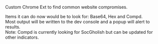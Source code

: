 Custom Chrome Ext to find common website compromises.  

Items it can do now would be to look for: Base64, Hex and Compd.  
Most output will be written to the dev console and a popup will alert to results.  
Note: Compd is currently looking for SocGholish but can be updated for other indicators.  
